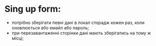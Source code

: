 # Sing up form:
- потрібно зберігати певні дані в локал сторадж кожен раз, коли оновлюється або емайл або пароль;
- при перезавантаженні сторінки дані мають зберігатись на тому ж місці;